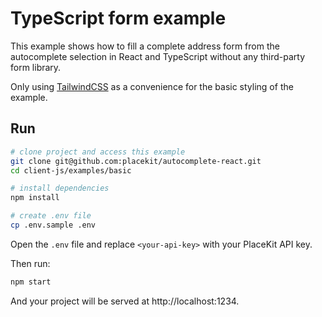 # TypeScript form example

This example shows how to fill a complete address form from the autocomplete selection in React and TypeScript without any third-party form library.

Only using [TailwindCSS](https://tailwindcss.com) as a convenience for the basic styling of the example.

## Run

```sh
# clone project and access this example
git clone git@github.com:placekit/autocomplete-react.git
cd client-js/examples/basic

# install dependencies
npm install

# create .env file
cp .env.sample .env
```

Open the `.env` file and replace `<your-api-key>` with your PlaceKit API key.

Then run:

```sh
npm start
```

And your project will be served at http://localhost:1234.